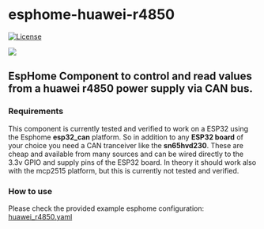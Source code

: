 # esphome-huawei-r4850

[![License][license-shield]](LICENSE)


<a href="https://www.buymeacoffee.com/mbsoftware"><img src="https://img.buymeacoffee.com/button-api/?text=Buy me a coffee&emoji=&slug=mbsoftware&button_colour=FFDD00&font_colour=000000&font_family=Cookie&outline_colour=000000&coffee_colour=ffffff" /></a>

## EspHome Component to control and read values from a huawei r4850 power supply via CAN bus.

### Requirements
This component is currently tested and verified to work on a ESP32 using the Esphome **esp32_can** platform. So in addition to any **ESP32 board** of your choice you need a CAN tranceiver like the **sn65hvd230**. These are cheap and available from many sources and can be wired directly to the 3.3v GPIO and supply pins of the ESP32 board.
In theory it should work also with the mcp2515 platform, but this is currently not tested and verified.

### How to use
Please check the provided example esphome configuration:
[huawei_r4850.yaml](https://github.com/mb-software/esphome-huawei-r4850/blob/main/huawei_r4850.yaml)


[license-shield]: https://img.shields.io/github/license/mb-software/homeassistant-powerbrain.svg?style=for-the-badge

